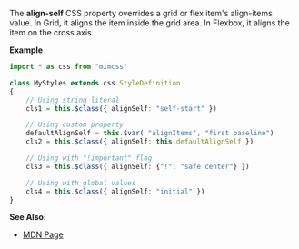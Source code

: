 The **align-self** CSS property overrides a grid or flex item's align-items value. In Grid, it aligns the item inside the grid area. In Flexbox, it aligns the item on the cross axis.

**Example**

```typescript
import * as css from "mimcss"

class MyStyles extends css.StyleDefinition
{
    // Using string literal
    cls1 = this.$class({ alignSelf: "self-start" })

    // Using custom property
    defaultAlignSelf = this.$var( "alignItems", "first baseline")
    cls2 = this.$class({ alignSelf: this.defaultAlignSelf })

    // Using with "!important" flag
    cls3 = this.$class({ alignSelf: {"!": "safe center"} })

    // Using with global values
    cls4 = this.$class({ alignSelf: "initial" })
}
```

**See Also:**
- <a href="https://developer.mozilla.org/en-US/docs/Web/CSS/align-self" target="mdn">MDN Page</a>

